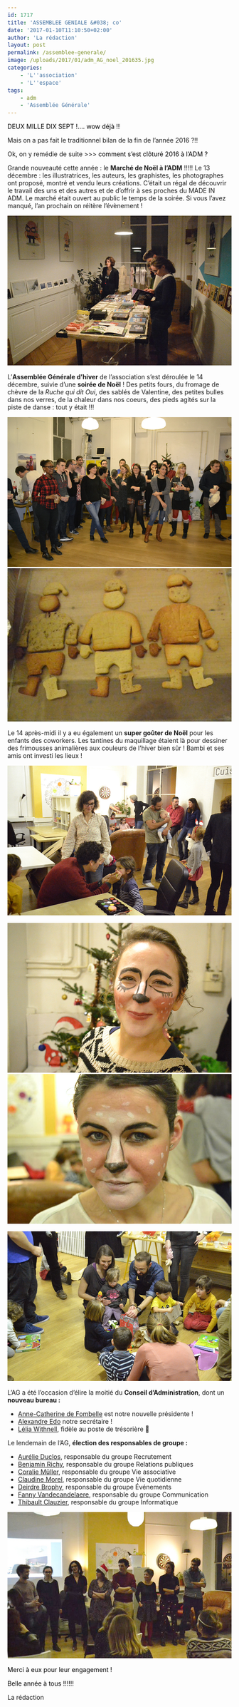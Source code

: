 ```yaml
---
id: 1717
title: 'ASSEMBLEE GENIALE &#038; co'
date: '2017-01-10T11:10:50+02:00'
author: 'La rédaction'
layout: post
permalink: /assemblee-generale/
image: /uploads/2017/01/adm_AG_noel_201635.jpg
categories:
    - 'L''association'
    - 'L''espace'
tags:
    - adm
    - 'Assemblée Générale'
---
```


<span class="s1" style="color: #000000;">DEUX MILLE DIX SEPT !…. wow déjà !!</span>

<span class="s1">Mais on a pas fait le traditionnel bilan de la fin de l’année 2016 ?!!</span>

<span class="s1">Ok, on y remédie de suite &gt;&gt;&gt;<span style="color: #000000;"> comment s’est clôturé 2016 à l’ADM ?</span></span>

Grande nouveauté cette année : le **Marché de Noël à l’ADM** !!!!! Le 13 décembre : les illustratrices, les auteurs, les graphistes, les photographes ont proposé, montré et vendu leurs créations. C’était un régal de découvrir le travail des uns et des autres et de d’offrir à ses proches du MADE IN ADM. Le marché était ouvert au public le temps de la soirée. Si vous l’avez manqué, l’an prochain on réitère l’évènement !

![adm_ag_noel_201638](/uploads/2017/01/adm_AG_noel_201638.jpg)

<span class="s1">L’**Assemblée Générale d’hiver** de l’association s’est déroulée le 14 décembre, suivie d’une **soirée de Noël** ! Des petits fours, du fromage de chèvre de la *Ruche qui dit Oui*, des sablés de Valentine, des petites bulles dans nos verres, de la chaleur dans nos coeurs, des pieds agités sur la piste de danse : tout y était !!!</span>

![adm_ag_noel_201641](/uploads/2017/01/adm_AG_noel_201641.jpg)![adm_ag_noel_201632](/uploads/2017/01/adm_AG_noel_201632.jpg)

<span class="s1">Le 14 après-midi il y a eu également un **super goûter de Noël** pour les enfants des coworkers. Les tantines du maquillage étaient là pour dessiner des frimousses animalières aux couleurs de l’hiver bien sûr ! Bambi et ses amis ont investi les lieux !</span>

![adm_ag_noel_201635](/uploads/2017/01/adm_AG_noel_201635.jpg)

![adm_ag_noel_201637](/uploads/2017/01/adm_AG_noel_201637.jpg)![adm_ag_noel_201634](/uploads/2017/01/adm_AG_noel_201634.jpg)

![adm_ag_noel_201636](/uploads/2017/01/adm_AG_noel_201636.jpg)

<span class="s1">L’AG a été l’occasion d’élire la moitié du **Conseil d’Administration**, dont un **nouveau bureau :**</span>

- <span class="s1">[Anne-Catherine de Fombelle](/coworkers/anne-catherine-de-fombelle/) est notre nouvelle présidente !</span>
- <span class="s1">[Alexandre Edo](/coworkers/alexandre-edo/) notre secrétaire !</span>
- <span class="s1">[Lélia Withnell](/coworkers/lelia-withnell/), fidèle au poste de trésorière 🙂</span>

Le lendemain de l’AG, **élection des responsables de groupe :**

- [Aurélie Duclos](/coworkers/aurelie-duclos/), responsable du groupe Recrutement
- [Benjamin Richy](/coworkers/benjamin-richy/), responsable du groupe Relations publiques
- [Coralie Müller](/coworkers/), responsable du groupe Vie associative
- [Claudine Morel](/coworkers/claudine-morel/), responsable du groupe Vie quotidienne
- [Deirdre Brophy](/coworkers/deirdre-brophy/), responsable du groupe Événements
- [Fanny Vandecandelaere](/coworkers/fanny-vandecandelaere/), responsable du groupe Communication
- [Thibault Clauzier](/coworkers/thibault-clauzier/), responsable du groupe Informatique

![adm_ag_noel_201631](/uploads/2017/01/adm_AG_noel_201631.jpg)

<span class="s1" style="color: #000000;">Merci à eux pour leur engagement !</span>

<span class="s1" style="color: #000000;">Belle année à tous !!!!!!</span>

<span class="s1">La rédaction</span>